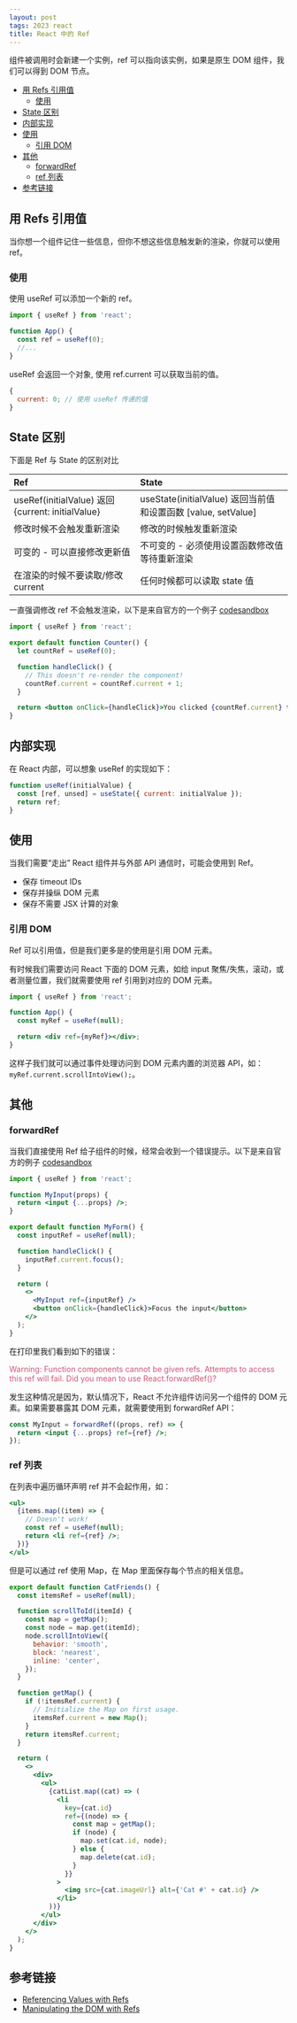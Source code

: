 ```yaml
---
layout: post
tags: 2023 react
title: React 中的 Ref
---
```


组件被调用时会新建一个实例，ref 可以指向该实例，如果是原生 DOM 组件，我们可以得到 DOM 节点。

<!-- vim-markdown-toc GFM -->

- [用 Refs 引用值](#用-refs-引用值)
  - [使用](#使用)
- [State 区别](#state-区别)
- [内部实现](#内部实现)
- [使用](#使用-1)
  - [引用 DOM](#引用-dom)
- [其他](#其他)
  - [forwardRef](#forwardref)
  - [ref 列表](#ref-列表)
- [参考链接](#参考链接)

<!-- vim-markdown-toc -->

## 用 Refs 引用值

当你想一个组件记住一些信息，但你不想这些信息触发新的渲染，你就可以使用 ref。

### 使用

使用 useRef 可以添加一个新的 ref。

```jsx
import { useRef } from 'react';

function App() {
  const ref = useRef(0);
  //...
}
```

useRef 会返回一个对象, 使用 ref.current 可以获取当前的值。

```js
{
  current: 0; // 使用 useRef 传递的值
}
```

## State 区别

下面是 Ref 与 State 的区别对比

| Ref                                               | State                                                         |
| :------------------------------------------------ | :------------------------------------------------------------ |
| useRef(initialValue) 返回 {current: initialValue} | useState(initialValue) 返回当前值和设置函数 [value, setValue] |
| 修改时候不会触发重新渲染                          | 修改的时候触发重新渲染                                        |
| 可变的 - 可以直接修改更新值                       | 不可变的 - 必须使用设置函数修改值等待重新渲染                 |
| 在渲染的时候不要读取/修改 current                 | 任何时候都可以读取 state 值                                   |

一直强调修改 ref 不会触发渲染，以下是来自官方的一个例子 [codesandbox](https://codesandbox.io/s/t8jjlm?file=%2FApp.js&utm_medium=sandpack)

```jsx
import { useRef } from 'react';

export default function Counter() {
  let countRef = useRef(0);

  function handleClick() {
    // This doesn't re-render the component!
    countRef.current = countRef.current + 1;
  }

  return <button onClick={handleClick}>You clicked {countRef.current} times</button>;
}
```

## 内部实现

在 React 内部，可以想象 useRef 的实现如下：

```jsx
function useRef(initialValue) {
  const [ref, unsed] = useState({ current: initialValue });
  return ref;
}
```

## 使用

当我们需要“走出” React 组件并与外部 API 通信时，可能会使用到 Ref。

- 保存 timeout IDs
- 保存并操纵 DOM 元素
- 保存不需要 JSX 计算的对象

### 引用 DOM

Ref 可以引用值，但是我们更多是的使用是引用 DOM 元素。

有时候我们需要访问 React 下面的 DOM 元素，如给 input 聚焦/失焦，滚动，或者测量位置，我们就需要使用 ref 引用到对应的 DOM 元素。

```jsx
import { useRef } from 'react';

function App() {
  const myRef = useRef(null);

  return <div ref={myRef}></div>;
}
```

这样子我们就可以通过事件处理访问到 DOM 元素内置的浏览器 API，如：`myRef.current.scrollIntoView();`。

## 其他

### forwardRef

当我们直接使用 Ref 给子组件的时候，经常会收到一个错误提示。以下是来自官方的例子 [codesandbox](https://codesandbox.io/s/jkc8ol?file=%2FApp.js&utm_medium=sandpack)

```jsx
import { useRef } from 'react';

function MyInput(props) {
  return <input {...props} />;
}

export default function MyForm() {
  const inputRef = useRef(null);

  function handleClick() {
    inputRef.current.focus();
  }

  return (
    <>
      <MyInput ref={inputRef} />
      <button onClick={handleClick}>Focus the input</button>
    </>
  );
}
```

在打印里我们看到如下的错误：

<div style="color: #ce5777;">
Warning: Function components cannot be given refs. Attempts to access this ref will fail.
Did you mean to use React.forwardRef()?
</div>

发生这种情况是因为，默认情况下，React 不允许组件访问另一个组件的 DOM 元素。如果需要暴露其 DOM 元素，就需要使用到 forwardRef API：

```jsx
const MyInput = forwardRef((props, ref) => {
  return <input {...props} ref={ref} />;
});
```

### ref 列表

在列表中遍历循环声明 ref 并不会起作用，如：

```jsx
<ul>
  {items.map((item) => {
    // Doesn't work!
    const ref = useRef(null);
    return <li ref={ref} />;
  })}
</ul>
```

但是可以通过 ref 使用 Map，在 Map 里面保存每个节点的相关信息。

```jsx
export default function CatFriends() {
  const itemsRef = useRef(null);

  function scrollToId(itemId) {
    const map = getMap();
    const node = map.get(itemId);
    node.scrollIntoView({
      behavior: 'smooth',
      block: 'nearest',
      inline: 'center',
    });
  }

  function getMap() {
    if (!itemsRef.current) {
      // Initialize the Map on first usage.
      itemsRef.current = new Map();
    }
    return itemsRef.current;
  }

  return (
    <>
      <div>
        <ul>
          {catList.map((cat) => (
            <li
              key={cat.id}
              ref={(node) => {
                const map = getMap();
                if (node) {
                  map.set(cat.id, node);
                } else {
                  map.delete(cat.id);
                }
              }}
            >
              <img src={cat.imageUrl} alt={'Cat #' + cat.id} />
            </li>
          ))}
        </ul>
      </div>
    </>
  );
}
```

## 参考链接

- [Referencing Values with Refs](https://react.dev/learn/referencing-values-with-refs)
- [Manipulating the DOM with Refs](https://react.dev/learn/manipulating-the-dom-with-refs)
